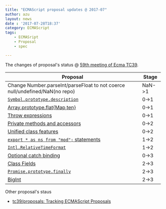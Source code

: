 ```yaml
---
title: "ECMAScript proposal updates @ 2017-07"
author: azu
layout: news
date : '2017-07-28T18:37'
category: ECMAScript
tags:
    - ECMASript
    - Proposal
    - spec

---
```


The changes of proposal's status @ [59th meeting of Ecma TC39](https://github.com/tc39/agendas/blob/master/2017/07.md "59th meeting of Ecma TC39").

| Proposal                                 | Stage  |
| ---------------------------------------- | ------ |
| Change Number.parseInt/parseFloat to not coerce null/undefined/NaN(no repo) | NaN->1 |
| [`Symbol.prototype.description`](https://github.com/michaelficarra/Symbol-description-proposal/) | 0->1   |
| [Array.prototype.flat{Map,ten}](https://github.com/tc39/proposal-flatMap) | 0->1   |
| [Throw expressions](https://github.com/rbuckton/proposal-throw-expressions) | 0->1   |
| [Private methods and accessors](https://github.com/littledan/proposal-private-methods) | 0->2   |
| [Unified class features](https://github.com/littledan/proposal-unified-class-features/) | 0->2   |
| [`export * as ns from "mod";` statements](https://github.com/tc39/proposal-export-ns-from) | 1->2   |
| [`Intl.RelativeTimeFormat`](https://github.com/tc39/proposal-intl-relative-time) | 1->2   |
| [Optional catch binding](https://michaelficarra.github.io/optional-catch-binding-proposal/) | 0->3   |
| [Class Fields](https://github.com/tc39/proposal-class-fields) | 2->3   |
| [`Promise.prototype.finally`](https://github.com/tc39/proposal-promise-finally) | 2->3   |
| [BigInt](https://github.com/tc39/proposal-bigint) | 2->3   |

Other proposal's staus 

- [tc39/proposals: Tracking ECMAScript Proposals](https://github.com/tc39/proposals "tc39/proposals: Tracking ECMAScript Proposals")
